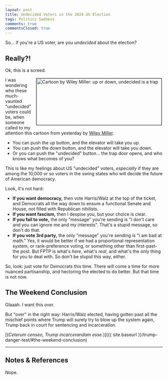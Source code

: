 ```yaml
---
layout: post
title: Undecided Voters in the 2024 US Election
tags: Politics Sadness
comments: true
commentsClosed: true
---
```


So&hellip; if you're a US voter, are you _undecided_ about the election?  


## Really?!  

Ok, this is a screed.  

<a href="{{ site.baseurl }}/images/2024-10-15-undecided-voters-wiley.png"><img src="{{ site.baseurl }}/images/2024-10-15-undecided-voters-wiley-thumb.jpg" width="400" height="149" alt="Cartoon by Wiley Miller: up or down, undecided is a trap" title="Cartoon by Wiley Miller: up or down, undecided is a trap" style="float: right; margin: 3px 3px 3px 3px; border: 1px solid #000000;"></a>
I was wondering who these much-vaunted "undecided" voters could be, when someone called to
my attention this cartoon from yesterday by [Wiley Miller](https://en.wikipedia.org/wiki/Wiley_Miller).  
- You can push the up button, and the elevator will take you up.  
- You can push the down button, and the elevator will take you down.  
- Or you can push the "undecided" button&hellip; the trap door opens, and who knows what
  becomes of you?  
  
This is like my feelings about US "undecided" voters, _especially_ if they are among the
10,000 or so voters in the swing states who will decide the future of American democracy.

Look, it's not hard:  
- __If you want democracy,__ then vote Harris/Walz at the top of the ticket, and Democrats
  all the way down to ensure a functional Senate and House, not filled with Republican
  nihilists.  
- __If you want fascism,__ then I despise you, but your choice is clear.  
- __If you fail to vote,__ the only "message" you're sending is "I don't care and you can
  ignore me and my interests".  That's a stupid message, so don't do that.  
- __If you vote 3rd party,__ the only "message" you're sending is "I am bad at math."
  Yes, it would be better if we had a proportional representation system, or
  rank-preference voting, or something other than first-past-the post.  But FPTP is what's
  _here_, what's _real_, and what's the only thing for you to deal with.  So don't be
  stupid this way, either.  
  
So, look: just vote for Democrats this time.  There will come a time for more nuanced
partisanship, and hectoring the elected to do better.  But that time is not now.  


## The Weekend Conclusion  

Glaaah.  I want this _over._  

But "over" in the right way: Harris/Walz elected, having gotten past all the mischief
points where Trump will surely try to blow up the system again, Trump back in court for
sentencing and incarceration.  

[(_Ceterum censeo, Trump incarcerandam esse._)]({{ site.baseurl }}/trump-danger-test/#the-weekend-conclusion)  

---

## Notes &amp; References  

<!--
<sup id="fn1a">[[1]](#fn1)</sup>

<a id="fn1">1</a>: ***, ["***"](***), *** DOI: [***](***). [↩](#fn1a)  

<a href="{{ site.baseurl }}/images/***">
  <img src="{{ site.baseurl }}/images/***" width="400" height="***" alt="***" title="***" style="float: right; margin: 3px 3px 3px 3px; border: 1px solid #000000;">
</a>

<a href="***">
  <img src="{{ site.baseurl }}/images/***" width="550" height="***" alt="***" title="***" style="margin: 3px 3px 3px 3px; border: 1px solid #000000;">
</a>

<iframe width="400" height="224" src="***" allow="accelerometer; encrypted-media; gyroscope; picture-in-picture" allowfullscreen style="float: right; margin: 3px 3px 3px 3px; border: 1px solid #000000;"></iframe>
-->

Nope.  

